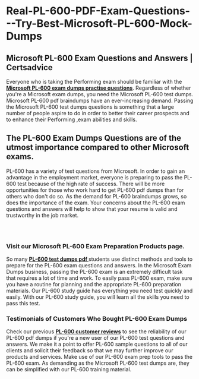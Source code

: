 # Real-PL-600-PDF-Exam-Questions---Try-Best-Microsoft-PL-600-Mock-Dumps
<h2><strong>Microsoft PL-600 Exam Questions and Answers | Certsadvice</strong></h2> <p>Everyone who is taking the Performing exam should be familiar with the <a href="http://www.certsadvice.com/microsoft/pl-600-practice-questions"><strong>Microsoft PL-600 exam dumps practise questions</strong></a>. Regardless of whether you&#39;re a Microsoft exam dumps, you need the Microsoft PL-600 test dumps. Microsoft PL-600 pdf braindumps have an ever-increasing demand. Passing the Microsoft PL-600 test dumps questions is something that a large number of people aspire to do in order to better their career prospects and to enhance their Performing ,exam abilities and skills.</p> <h2><strong>The PL-600 Exam Dumps Questions are of the utmost importance compared to other Microsoft exams.</strong></h2> <p>PL-600 has a variety of test questions from Microsoft. In order to gain an advantage in the employment market, everyone is preparing to pass the PL-600 test because of the high rate of success. There will be more opportunities for those who work hard to get PL-600 pdf dumps than for others who don&#39;t do so. As the demand for PL-600 braindumps grows, so does the importance of the exam. Your concerns about the PL-600 exam questions and answers will help to show that your resume is valid and trustworthy in the job market.</p> <p><a href="http://www.certsadvice.com/microsoft/pl-600-practice-questions" style="display: block; padding: 1em 0; text-align: center; "><img alt="" src="https://1.bp.blogspot.com/-RUOr8Wn-CRk/YUYAxC8kcHI/AAAAAAAAAnw/F7BbdI3tw8QDj5z8iX0vQAioQzKiUxduwCLcBGAsYHQ/s0/unnamed.jpg" /></a></p> <h3><strong>Visit our Microsoft PL-600 Exam Preparation Products page.</strong></h3> <p>So many <a href="http://www.certsadvice.com/microsoft/pl-600-practice-questions"><strong>PL-600 test dumps pdf </strong></a>students use distinct methods and tools to prepare for the PL-600 exam questions and answers. In the Microsoft Exam Dumps business, passing the PL-600 exam is an extremely difficult task that requires a lot of time and work. To easily pass PL-600 exam, make sure you have a routine for planning and the appropriate PL-600 preparation materials. Our PL-600 study guide has everything you need test quickly and easily. With our PL-600 study guide, you will learn all the skills you need to pass this test.</p> <h3><strong>Testimonials of Customers Who Bought PL-600 Exam Dumps</strong></h3> <p>Check our previous <a href="http://www.certsadvice.com/microsoft/pl-600-practice-questions"><strong>PL-600 customer reviews</strong></a> to see the reliability of our PL-600 pdf dumps if you&#39;re a new user of our PL-600 test questions and answers. We make it a point to offer PL-600 sample questions to all of our clients and solicit their feedback so that we may further improve our products and services. Make use of our PL-600 exam prep tools to pass the PL-600 exam. As demanding as the Microsoft PL-600 test dumps are, they can be simplified with our PL-600 training material.</p>
